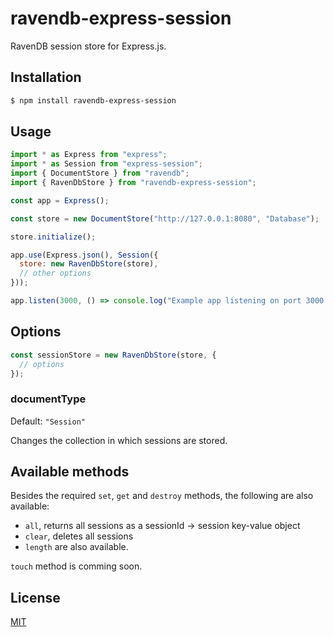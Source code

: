 # ravendb-express-session

RavenDB session store for Express.js.

## Installation

```sh
$ npm install ravendb-express-session
```

## Usage

```js
import * as Express from "express";
import * as Session from "express-session";
import { DocumentStore } from "ravendb";
import { RavenDbStore } from "ravendb-express-session";

const app = Express();

const store = new DocumentStore("http://127.0.0.1:8080", "Database");

store.initialize();

app.use(Express.json(), Session({
  store: new RavenDbStore(store),
  // other options
}));

app.listen(3000, () => console.log("Example app listening on port 3000!"));
```

## Options

```js
const sessionStore = new RavenDbStore(store, {
  // options
});
```

### documentType

Default: `"Session"`

Changes the collection in which sessions are stored.

## Available methods

Besides the required `set`, `get` and `destroy` methods, the following are also available:
- `all`, returns all sessions as a sessionId -> session key-value object
- `clear`, deletes all sessions
- `length` are also available. 

`touch` method is comming soon.

## License

[MIT](https://opensource.org/licenses/MIT)
